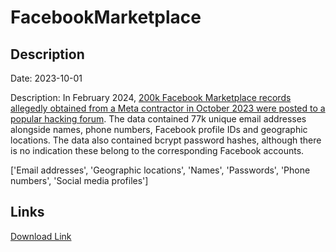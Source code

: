 # FacebookMarketplace

## Description

Date: 2023-10-01

Description:
In February 2024, <a href="https://www.bleepingcomputer.com/news/security/200-000-facebook-marketplace-user-records-leaked-on-hacking-forum/" target="_blank" rel="noopener">200k Facebook Marketplace records allegedly obtained from a Meta contractor in October 2023 were posted to a popular hacking forum</a>. The data contained 77k unique email addresses alongside names, phone numbers, Facebook profile IDs and geographic locations. The data also contained bcrypt password hashes, although there is no indication these belong to the corresponding Facebook accounts.


['Email addresses', 'Geographic locations', 'Names', 'Passwords', 'Phone numbers', 'Social media profiles']

## Links

[Download Link](https://link-to.net/1229997/367.9496381069376/dynamic/?r=ZmFjZWJvb2suY29t)